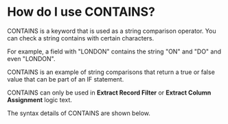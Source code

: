 
# How do I use CONTAINS?

CONTAINS is a keyword that is used as a string comparison operator. You can check a string contains with certain characters.

For example, a field with "LONDON" contains the string "ON" and "DO" and even "LONDON".

CONTAINS is an example of string comparisons that return a true or false value that can be part of an IF statement.

CONTAINS can only be used in **Extract Record Filter** or **Extract Column Assignment** logic text.

The syntax details of CONTAINS are shown below.
